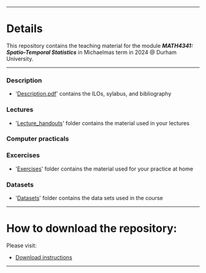 <!-- -------------------------------------------------------------------------------- -->

<!-- Copyright 2024 Georgios Karagiannis -->

<!-- georgios.karagiannis@durham.ac.uk -->
<!-- Associate Professor -->
<!-- Department of Mathematical Sciences, Durham University, Durham,  UK  -->

<!-- This file is part of Spatio-Temporal_Statistics_Michaelmas -->
<!-- which is the material of the course -->
<!-- MATH4341: Spatio-Temporal Statistics -->
<!-- Epiphany term -->
<!-- taught by Georgios P. Katagiannis in the Department of Mathematical Sciences   -->
<!-- in the University of Durham  in Michaelmas term in 2024 -->

<!-- Spatio-Temporal_Statistics_Michaelmas is free software: -->
<!-- you can redistribute it and/or modify it-->
<!-- under the terms of the GNU General Public License as published by -->
<!-- the Free Software Foundation version 3 of the License. -->

<!-- Spatio-Temporal_Statistics_Michaelmas is distributed ->
<!-- in the hope that it will be useful, -->
<!-- but WITHOUT ANY WARRANTY; without even the implied warranty of -->
<!-- MERCHANTABILITY or FITNESS FOR A PARTICULAR PURPOSE.  See the -->
<!-- GNU General Public License for more details. -->

<!-- You should have received a copy of the GNU General Public License -->
<!-- along with Spatio-Temporal_Statistics_Michaelmas -->
<!-- If not, see <http://www.gnu.org/licenses/>. -->

<!-- -------------------------------------------------------------------------------- -->


------------------------------------------------------------------------

# Details

This repository contains the teaching material for the module ***MATH4341: Spatio-Temporal Statistics*** in Michaelmas term in 2024 @ Durham University.

------------------------------------------------------------------------

### Description

-   '[Description.pdf](https://github.com/georgios-stats/Spatio-Temporal_Statistics_Michaelmas/blob/master/Description.pdf)' contains the ILOs, sylabus, and bibliography

### Lectures

-   '[Lecture_handouts](https://github.com/georgios-stats/Spatio-Temporal_Statistics_Michaelmas/tree/main/Lecture_handouts#details)' folder contains the material used in your lectures

<!--
### Problem classes  

-   '[Problem_class_sheets](https://github.com/georgios-stats/Spatio-Temporal_Statistics_Michaelmas/tree/main/Problem_class_sheets#details)' folder contains the material used in your problem classes
-->

### Computer practicals
<!--
-   '[Computer_practicals](https://github.com/georgios-stats/Spatio-Temporal_Statistics_Michaelmas/tree/main/Computer_practical#aim)' folder contains the material for your computer practical classes
-->

### Excercises

-   '[Exercises](https://github.com/georgios-stats/Spatio-Temporal_Statistics_Michaelmas/tree/main/Exercises#details-about-exercise-material)' folder contains the material used for your practice at home

### Datasets

-   '[Datasets](https://github.com/georgios-stats/Spatio-Temporal_Statistics_Michaelmas/tree/main/Datasets)' folder contains the data sets used in the course

------------------------------------------------------------------------

# How to download the repository:  

Please visit:  

+ [Download instructions](https://github.com/georgios-stats/Spatio-Temporal_Statistics_Michaelmas/blob/main/Download_instructions.md#how-to-download-and-use-it)


------------------------------------------------------------------------

